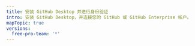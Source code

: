 ```yaml
---
title: 安装 GitHub Desktop 并进行身份验证
intro: 安装 GitHub Desktop，并连接您的 GitHub 或 GitHub Enterprise 帐户。
mapTopic: true
versions:
  free-pro-team: '*'
---
```


